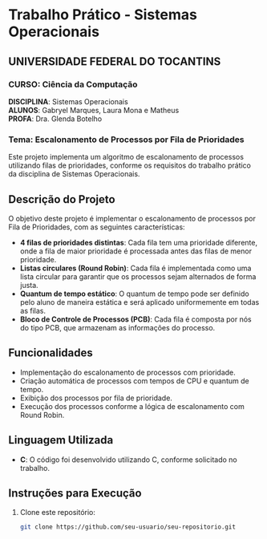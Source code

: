 # Trabalho Prático - Sistemas Operacionais

## UNIVERSIDADE FEDERAL DO TOCANTINS  
### CURSO: Ciência da Computação  
**DISCIPLINA**: Sistemas Operacionais  
**ALUNOS**: Gabryel Marques, Laura Mona e Matheus  
**PROFA**: Dra. Glenda Botelho

### Tema: Escalonamento de Processos por Fila de Prioridades

Este projeto implementa um algoritmo de escalonamento de processos utilizando filas de prioridades, conforme os requisitos do trabalho prático da disciplina de Sistemas Operacionais.

## Descrição do Projeto
O objetivo deste projeto é implementar o escalonamento de processos por Fila de Prioridades, com as seguintes características:

- **4 filas de prioridades distintas**: Cada fila tem uma prioridade diferente, onde a fila de maior prioridade é processada antes das filas de menor prioridade.
- **Listas circulares (Round Robin)**: Cada fila é implementada como uma lista circular para garantir que os processos sejam alternados de forma justa.
- **Quantum de tempo estático**: O quantum de tempo pode ser definido pelo aluno de maneira estática e será aplicado uniformemente em todas as filas.
- **Bloco de Controle de Processos (PCB)**: Cada fila é composta por nós do tipo PCB, que armazenam as informações do processo.

## Funcionalidades
- Implementação do escalonamento de processos com prioridade.
- Criação automática de processos com tempos de CPU e quantum de tempo.
- Exibição dos processos por fila de prioridade.
- Execução dos processos conforme a lógica de escalonamento com Round Robin.

## Linguagem Utilizada
- **C**: O código foi desenvolvido utilizando C, conforme solicitado no trabalho.

## Instruções para Execução
1. Clone este repositório:
   ```bash
   git clone https://github.com/seu-usuario/seu-repositorio.git
